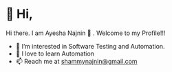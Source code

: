 # 👋 Hi, 
Hi there. I am Ayesha Najnin 👋 . Welcome to my Profile!!!
- 👀 I’m interested in Software Testing and Automation.
- 🌱 I love to learn Automation
- 📫 Reach me at shammynajnin@gmail.com

